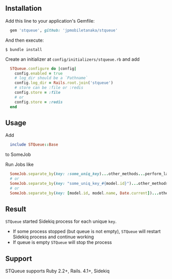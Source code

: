 ## Installation

Add this line to your application's Gemfile:

```ruby
  gem 'stqueue', github: 'jpmobiletanaka/stqueue'
```

And then execute:

    $ bundle install

Create an initializer at `config/initializers/stqueue.rb` and add
```ruby
  STQueue.configure do |config|
    config.enabled = true
    # log_dir should be a `Pathname`
    config.log_dir = Rails.root.join('stqueue')
    # store can be :file or :redis
    config.store = :file
    # or
    config.store = :redis
  end
```

## Usage

Add
```ruby
  include STQueue::Base
```
to SomeJob

Run Jobs like
```ruby
  SomeJob.separate_by(key: :some_uniq_key)...other_methods...perform_later(args)
  # or 
  SomeJob.separate_by(key: "some_uniq_key_#{model.id}")...other_methods...perform_later(args)
  # or 
  SomeJob.separate_by(key: [model.id, model.name, Date.current])...other_methods...perform_later(args)
```

## Result

`STQueue` started Sidekiq process for each unique `key`.
 - If some process stopped (but queue is not empty), `STQueue` will restart Sidekiq process and continue working
 - If queue is empty `STQueue` will stop the process

## Support

STQueue supports Ruby 2.2+, Rails. 4.1+, Sidekiq